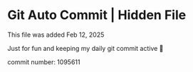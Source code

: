 # Git Auto Commit | Hidden File

This file was added Feb 12, 2025

Just for fun and keeping my daily git commit active 🤪

commit number: 1095611
